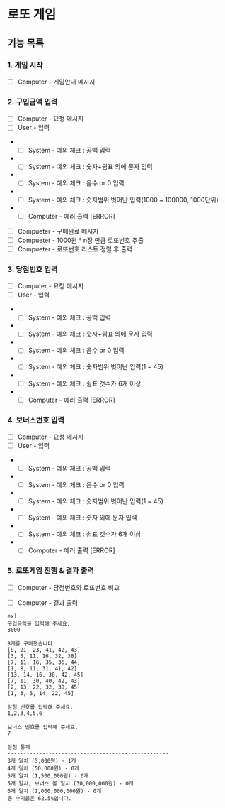 # 로또 게임
## 기능 목록

### 1. 게임 시작
- [ ] Computer - 게임안내 메시지 <br>

### 2. 구입금액 입력
- [ ] Computer - 요청 메시지
- [ ] User - 입력
* - [ ] System - 예외 체크 : 공백 입력
* - [ ] System - 예외 체크 : 숫자+쉼표 외에 문자 입력
* - [ ] System - 예외 체크 : 음수 or 0 입력
* - [ ] System - 예외 체크 : 숫자범위 벗어난 입력(1000 ~ 100000, 1000단위)
 * - [ ] Computer - 에러 출력 [ERROR]

- [ ] Compueter - 구매완료 메시지
- [ ] Compueter - 1000원 * n장 만큼 로또번호 추출
- [ ] Compueter - 로또번호 리스트 정렬 후 출력  <br>

### 3. 당첨번호 입력
- [ ] Computer - 요청 메시지
- [ ] User - 입력
* - [ ] System - 예외 체크 : 공백 입력
* - [ ] System - 예외 체크 : 숫자+쉼표 외에 문자 입력
* - [ ] System - 예외 체크 : 음수 or 0 입력
* - [ ] System - 예외 체크 : 숫자범위 벗어난 입력(1 ~ 45)
* - [ ] System - 예외 체크 : 쉼표 갯수가 6개 이상
 * - [ ] Computer - 에러 출력 [ERROR]  <br>

### 4. 보너스번호 입력
- [ ] Computer - 요청 메시지
- [ ] User - 입력
* - [ ] System - 예외 체크 : 공백 입력
* - [ ] System - 예외 체크 : 음수 or 0 입력
* - [ ] System - 예외 체크 : 숫자범위 벗어난 입력(1 ~ 45)
* - [ ] System - 예외 체크 : 숫자 외에 문자 입력
* - [ ] System - 예외 체크 : 쉼표 갯수가 6개 이상
 * - [ ] Computer - 에러 출력 [ERROR]  <br>

### 5. 로또게임 진행 & 결과 출력
- [ ] Computer - 당첨번호와 로또번호 비교
- [ ] Computer - 결과 출력


```
ex)
구입금액을 입력해 주세요.
8000

8개를 구매했습니다.
[8, 21, 23, 41, 42, 43]
[3, 5, 11, 16, 32, 38]
[7, 11, 16, 35, 36, 44]
[1, 8, 11, 31, 41, 42]
[13, 14, 16, 38, 42, 45]
[7, 11, 30, 40, 42, 43]
[2, 13, 22, 32, 38, 45]
[1, 3, 5, 14, 22, 45]

당첨 번호를 입력해 주세요.
1,2,3,4,5,6

보너스 번호를 입력해 주세요.
7

당첨 통계
---------------------------------------------------
3개 일치 (5,000원) - 1개
4개 일치 (50,000원) - 0개
5개 일치 (1,500,000원) - 0개
5개 일치, 보너스 볼 일치 (30,000,000원) - 0개
6개 일치 (2,000,000,000원) - 0개
총 수익률은 62.5%입니다.
```